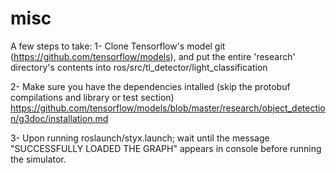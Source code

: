 # misc

A few steps to take:
1- Clone Tensorflow's model git (https://github.com/tensorflow/models), and put the entire 'research' directory's contents 
into ros/src/tl_detector/light_classification

2- Make sure you have the dependencies intalled (skip the protobuf compilations and library or test section)
https://github.com/tensorflow/models/blob/master/research/object_detection/g3doc/installation.md

3- Upon running roslaunch/styx.launch; wait until the message "SUCCESSFULLY LOADED THE GRAPH" appears in console before running the simulator.
